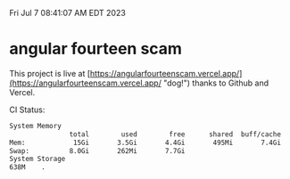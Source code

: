 Fri Jul  7 08:41:07 AM EDT 2023

# angular fourteen scam


This project is live at [https://angularfourteenscam.vercel.app/](https://angularfourteenscam.vercel.app/ "dog!") thanks to Github and Vercel.

CI Status: 

```bash
System Memory
               total        used        free      shared  buff/cache   available
Mem:            15Gi       3.5Gi       4.4Gi       495Mi       7.4Gi        10Gi
Swap:          8.0Gi       262Mi       7.7Gi
System Storage
638M	.
